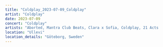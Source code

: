 ```yaml
---
title: "Coldplay_2023-07-09_Coldplay"
artist: "Coldplay"
date: 2023-07-09
concert: "Coldplay"
artists: "Aborted, Mantra Club Beats, Clara x Sofia, Coldplay, 21 Acts of Manslaughter	Grindcore	United States, Buckshot, ABBA, Bladee, CHVRCHES, 9 Foot Super SoldierCrossoverHardcore, 12 Gauge Rampage, 324	Grindcore	Japan"
location: "Ullevi"
location_details: "Göteborg, Sweden"
---
```

